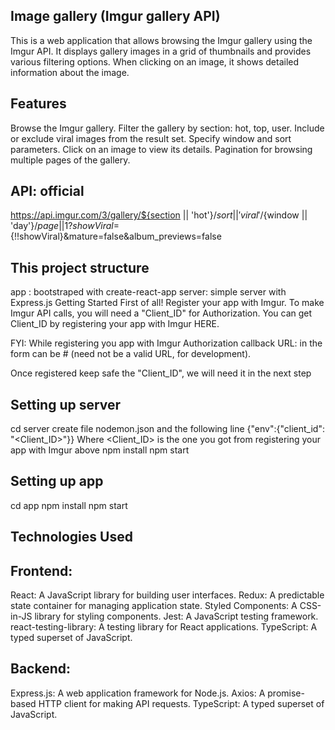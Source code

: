 ## Image gallery (Imgur gallery API)
This is a web application that allows browsing the Imgur gallery using the Imgur API. It displays gallery images in a grid of thumbnails and provides various filtering options. When clicking on an image, it shows detailed information about the image.

## Features
Browse the Imgur gallery.
Filter the gallery by section: hot, top, user.
Include or exclude viral images from the result set.
Specify window and sort parameters.
Click on an image to view its details.
Pagination for browsing multiple pages of the gallery.

## API: official
https://api.imgur.com/3/gallery/${section || 'hot'}/${sort || 'viral'}/${window || 'day'}/${page || 1}?showViral=${!!showViral}&mature=false&album_previews=false

## This project structure
app : bootstraped with create-react-app
server: simple server with Express.js
Getting Started
First of all! Register your app with Imgur. To make Imgur API calls, you will need a "Client_ID" for Authorization. You can get Client_ID by registering your app with Imgur HERE.

FYI: While registering you app with Imgur Authorization callback URL: in the form can be # (need not be a valid URL, for development).

Once registered keep safe the "Client_ID", we will need it in the next step

## Setting up server
cd server
create file nodemon.json and the following line
{"env":{"client_id": "<Client_ID>"}}
Where <Client_ID> is the one you got from registering your app with Imgur above
npm install
npm start

## Setting up app
cd app
npm install
npm start


## Technologies Used
## Frontend:

React: A JavaScript library for building user interfaces.
Redux: A predictable state container for managing application state.
Styled Components: A CSS-in-JS library for styling components.
Jest: A JavaScript testing framework.
react-testing-library: A testing library for React applications.
TypeScript: A typed superset of JavaScript.
## Backend:

Express.js: A web application framework for Node.js.
Axios: A promise-based HTTP client for making API requests.
TypeScript: A typed superset of JavaScript.
